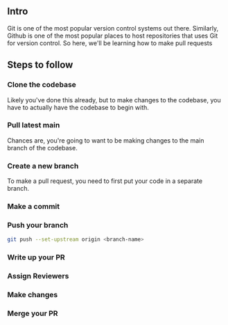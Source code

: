

## Intro

Git is one of the most popular version control systems out there. Similarly, Github is one of the most popular places to host repositories that uses Git for version control. So here, we'll be learning how to make pull requests 

## Steps to follow

### Clone the codebase

Likely you've done this already, but to make changes to the codebase, you have to actually have the codebase to begin with.

### Pull latest main

Chances are, you're going to want to be making changes to the main branch of the codebase. 

### Create a new branch 

To make a pull request, you need to first put your code in a separate branch.

### Make a commit

### Push your branch

```bash
git push --set-upstream origin <branch-name>

```

### Write up your PR

### Assign Reviewers

### Make changes

### Merge your PR

